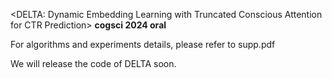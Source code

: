 <DELTA: Dynamic Embedding Learning with Truncated Conscious Attention for CTR Prediction> **cogsci 2024 oral**

For algorithms and experiments details, please refer to supp.pdf

We will release the code of DELTA soon.
